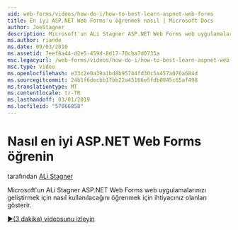 ```yaml
---
uid: web-forms/videos/how-do-i/how-to-best-learn-aspnet-web-forms
title: En iyi ASP.NET Web Forms'u öğrenmek nasıl | Microsoft Docs
author: JoeStagner
description: Microsoft'un ALi Stagner ASP.NET Web Forms web uygulamalarınızı geliştirmek için nasıl kullanılacağını öğrenmek için ihtiyacınız olanları gösterir.
ms.author: riande
ms.date: 09/03/2010
ms.assetid: 7eef8a44-d2e5-459d-8d17-70cba7d0735a
msc.legacyurl: /web-forms/videos/how-do-i/how-to-best-learn-aspnet-web-forms
msc.type: video
ms.openlocfilehash: e33c2e0a39a1bd8b95744fd30c5a457a070a684d
ms.sourcegitcommit: 24b1f6decbb17bb22a45166e5fdb0845c65af498
ms.translationtype: MT
ms.contentlocale: tr-TR
ms.lasthandoff: 03/01/2019
ms.locfileid: "57066858"
---
```

<a name="how-to-best-learn-aspnet-web-forms"></a>Nasıl en iyi ASP.NET Web Forms öğrenin
====================
tarafından [ALi Stagner](https://github.com/JoeStagner)

Microsoft'un ALi Stagner ASP.NET Web Forms web uygulamalarınızı geliştirmek için nasıl kullanılacağını öğrenmek için ihtiyacınız olanları gösterir.

[&#9654;(3 dakika) videosunu izleyin](https://channel9.msdn.com/Blogs/ASP-NET-Site-Videos/how-to-best-learn-aspnet-web-forms)
